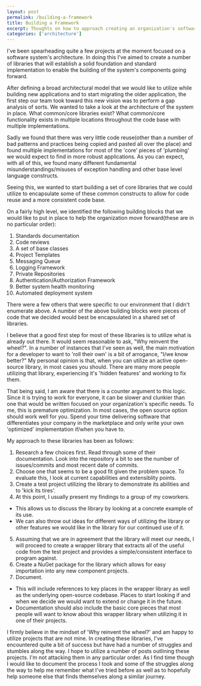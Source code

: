 ```yaml
---
layout: post
permalink: /building-a-framework
title: Building a Framework
excerpt: Thoughts on how to approach creating an organization's software system's architecture.
categories: ['architecture']
---
```


I've been spearheading quite a few projects at the moment focused on a software system's architecture. In doing this I've aimed to create a number of libraries that will establish a solid foundation and standard implementation to enable the building of the system's components going forward.

After defining a broad architectural model that we would like to utilize while building new applications and to start migrating the older application, the first step our team took toward this new vision was to perform a gap analysis of sorts. We wanted to take a look at the architecture of the system in place. What common/core libraries exist? What common/core functionality exists in multiple locations throughout the code base with multiple implementations. 

Sadly we found that there was very little code reuse(other than a number of bad patterns and practices being copied and pasted all over the place) and found multiple implementations for most of the 'core' pieces of 'plumbing' we would expect to find in more robust applications. As you can expect, with all of this, we found many different fundamental misunderstandings/misuses of exception handling and other base level language constructs.

Seeing this, we wanted to start building a set of core libraries that we could utilize to encapsulate some of these common constructs to allow for code reuse and a more consistent code base.

On a fairly high level, we identified the following building blocks that we would like to put in place to help the organization move forward(these are in no particular order):
1. Standards documentation
2. Code reviews
3. A set of base classes
4. Project Templates
5. Messaging Queue
6. Logging Framework
7. Private Repositories
8. Authentication/Authorization Framework
9. Better system health monitoring
10. Automated deployment system

There were a few others that were specific to our environment that I didn't enumerate above. A number of the above building blocks were pieces of code that we decided would best be encapsulated in a shared set of libraries.

I believe that a good first step for most of these libraries is to utilize what is already out there. It would seem reasonable to ask, "Why reinvent the wheel?". In a number of instances that I've seen as well, the main motivation for a developer to want to 'roll their own' is a bit of arrogance, "I/we know better?" My personal opinion is that, when you can utilize an active open-source library, in most cases you should. There are many more people utilizing that library, experiencing it's 'hidden features' and working to fix them. 

That being said, I am aware that there is a counter argument to this logic. Since it is trying to work for everyone, it can be slower and clunkier than one that would be written focused on your organization's specific needs. To me, this is premature optimization. In most cases, the open source option should work well for you. Spend your time delivering software that differentiates your company in the marketplace and only write your own 'optimized' implementation if/when you have to.

My approach to these libraries has been as follows:

1. Research a few choices first. Read through some of their documentation. Look into the repository a bit to see the number of issues/commits and most recent date of commits.
2. Choose one that seems to be a good fit given the problem space. To evaluate this, I look at current capabilities and extensiblity points.
3. Create a test project utilizing the library to demonstrate its abilities and to 'kick its tires'.
4. At this point, I usually present my findings to a group of my coworkers. 
  * This allows us to discuss the library by looking at a concrete example of its use.
  * We can also throw out ideas for different ways of utilizing the library or other features we would like in the library for our continued use of it.
5. Assuming that we are in agreement that the library will meet our needs, I will proceed to create a wrapper library that extracts all of the useful code from the test project and provides a simple/consistent interface to program against.
6. Create a NuGet package for the library which allows for easy importation into any new component projects.
7. Document. 
  * This will include references to key places in the wrapper library as well as the underlying open-source codebase. Places to start looking if and when we decide we would want to extend or change it in the future. 
  * Documentation should also include the basic core pieces that most people will want to know about this wrapper library when utilizing it in one of their projects.

I firmly believe in the mindset of 'Why reinvent the wheel?' and am happy to utilize projects that are not mine. In creating these libraries, I've encountered quite a bit of success but have had a number of struggles and stumbles along the way. I hope to utilize a number of posts outlining these projects. I'm not attacking them in any particular order. As I find time though I would like to document the process I took and some of the struggles along the way to help me remember what I've tried before as well as to hopefully help someone else that finds themselves along a similar journey.
